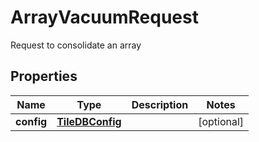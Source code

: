 

# ArrayVacuumRequest

Request to consolidate an array

## Properties

| Name | Type | Description | Notes |
|------------ | ------------- | ------------- | -------------|
|**config** | [**TileDBConfig**](TileDBConfig.md) |  |  [optional] |



